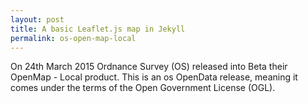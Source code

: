 ```yaml
---
layout: post
title: A basic Leaflet.js map in Jekyll
permalink: os-open-map-local
---
```


On 24th March 2015 Ordnance Survey (OS) released into Beta their OpenMap - Local product.
This is an os OpenData release, meaning it comes under the terms of the Open Government
License (OGL).